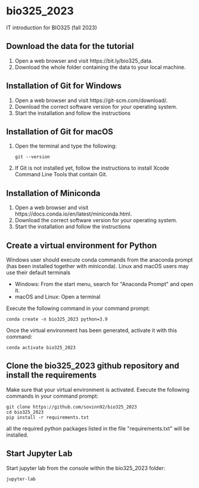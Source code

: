 # bio325_2023
IT introduction for BIO325 (fall 2023)

## Download the data for the tutorial

<ol>
<li> Open a web browser and visit https://bit.ly/bio325_data. </li>
<li> Download the whole folder containing the data to your local machine.</li>
</ol>

## Installation of Git for Windows

<ol>
<li> Open a web browser and visit https://git-scm.com/download/. </li>
<li> Download the correct software version for your operating system.</li>
<li> Start the installation and follow the instructions</li>
</ol>

## Installation of Git for macOS
<ol>
<li> Open the terminal and type the following:

    git --version

<li> If Git is not installed yet, follow the instructions to install Xcode Command Line Tools that contain Git.
</ol>

## Installation of Miniconda

<ol>
<li> Open a web browser and visit https://docs.conda.io/en/latest/miniconda.html.</li>
<li> Download the correct software version for your operating system.</li>
<li> Start the installation and follow the instructions</li>
</ol>

## Create a virtual environment for Python

Windows user should execute conda commands from the anaconda prompt (has been installed together with miniconda).
Linux and macOS users may use their default terminals

<ul>
<li> Windows: From the start menu, search for "Anaconda Prompt" and open it.</li>
<li> macOS and Linux: Open a terminal</li>
</ul>

Execute the following command in your command prompt:

    conda create -n bio325_2023 python=3.9

Once the virtual environment has been generated, activate it with this command:

    conda activate bio325_2023


## Clone the bio325_2023 github repository and install the requirements

Make sure that your virtual environment is activated.
Execute the following commands in your command prompt:


    git clone https://github.com/sovinn92/bio325_2023
    cd bio325_2023
    pip install -r requirements.txt


all the required python packages listed in the file "requirements.txt" will be installed.


## Start Jupyter Lab
Start jupyter lab from the console within the bio325_2023 folder:

    jupyter-lab
